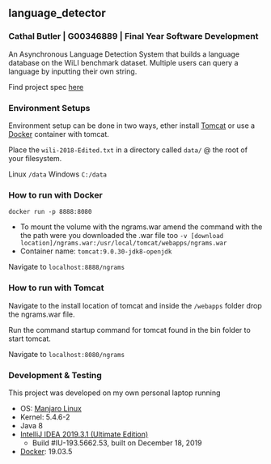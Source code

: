 ## language_detector
### Cathal Butler | G00346889 | Final Year Software Development
An Asynchronous Language Detection System that builds a language database on the WiLI benchmark dataset. Multiple users 
can query a language by inputting their own string. 

Find project spec [here](https://github.com/butlawr/language_detector/blob/master/oodppAssignment2019.pdf)

### Environment Setups
Environment setup can be done in two ways, ether install [Tomcat](https://tomcat.apache.org/download-80.cgi) or use a [Docker](https://www.docker.com/) container with tomcat.

Place the `wili-2018-Edited.txt` in a directory called `data/` @ the root of your filesystem.

Linux `/data`
Windows `C:/data`

### How to run with Docker

`docker run -p 8888:8080`

* To mount the volume with the ngrams.war amend the command with the the path were you downloaded the .war file too
`-v [download location]/ngrams.war:/usr/local/tomcat/webapps/ngrams.war`
* Container name:
`tomcat:9.0.30-jdk8-openjdk`

Navigate to `localhost:8888/ngrams`

### How to run with Tomcat
Navigate to the install location of tomcat and inside the `/webapps` folder drop the ngrams.war file.

Run the command startup command for tomcat found in the bin folder to start tomcat.

Navigate to `localhost:8080/ngrams`

### Development & Testing
This project was developed on my own personal laptop running
* OS: [Manjaro Linux](https://manjaro.org/download/official/kde/)
* Kernel: 5.4.6-2
* Java 8
* [IntelliJ IDEA 2019.3.1 (Ultimate Edition)](https://www.jetbrains.com/idea/)
  - Build #IU-193.5662.53, built on December 18, 2019
* [Docker](https://www.docker.com/): 19.03.5
